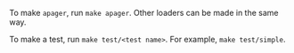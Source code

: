 To make `apager`, run `make apager`. Other loaders can be made in the same way.

To make a test, run `make test/<test name>`. For example, `make test/simple`.
